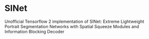 # SINet
Unofficial Tensorflow 2 implementation of SINet: Extreme Lightweight Portrait Segmentation Networks with Spatial Squeeze Modules and Information Blocking Decoder
